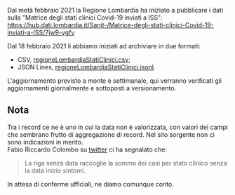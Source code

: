 Dal metà febbraio 2021 la Regione Lombardia ha iniziato a pubblicare i dati sulla "Matrice degli stati clinici Covid-19 inviati a ISS":<br>
<https://hub.dati.lombardia.it/Sanit-/Matrice-degli-stati-clinici-Covid-19-inviati-a-ISS/7jw9-ygfv>

Dal 18 febbraio 2021 li abbiamo iniziati ad archiviare in due formati:

- CSV, [regioneLombardiaStatiClinici.csv](processing/regioneLombardiaStatiClinici.csv);
- JSON Lines, [regioneLombardiaStatiClinici.jsonl](processing/regioneLombardiaStatiClinici.jsonl).

L'aggiornamento previsto a monte è settimanale, qui verranno verificati gli aggiornamenti giornalmente e sottoposti a versionamento.

## Nota

Tra i record ce ne è uno in cui la data non è valorizzata, con valori dei campi che sembrano frutto di aggregazione di record. Nel sito sorgente non ci sono indicazioni in merito.<br>
Fabio Riccardo Colombo su [twitter](https://twitter.com/fr_colombo/status/1362594216610783238) ci ha segnalato che:

> La riga senza data raccoglie la somma dei casi per stato clinico senza la data inizio sintomi.

In attesa di conferme ufficiali, ne diamo comunque conto.
